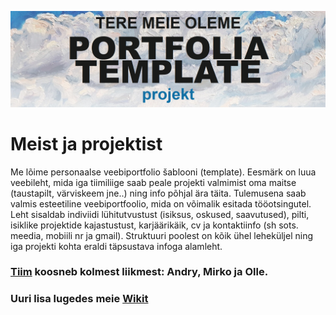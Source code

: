 ![Hello](https://github.com/mamikek/Sissejuh/blob/main/Main.png)
# Meist ja projektist

Me lõime personaalse veebiportfolio šablooni (template). Eesmärk on luua veebileht, mida iga tiimiliige saab peale projekti valmimist oma maitse (taustapilt, värviskeem jne..) ning info põhjal ära täita. Tulemusena saab valmis esteetiline veebiportfoolio, mida on võimalik esitada tööotsingutel.  Leht sisaldab indiviidi lühitutvustust (isiksus, oskused, saavutused), pilti, isiklike projektide kajastustust, karjäärikäik, cv ja kontaktiinfo (sh sots. meedia, mobiili nr ja gmail). Struktuuri poolest on kõik ühel leheküljel ning iga projekti kohta eraldi täpsustava infoga alamleht.

### [Tiim](https://github.com/AndryAvamagi/VeebiProjekt/wiki/Meie-tiim) koosneb kolmest liikmest: Andry, Mirko ja Olle.
### Uuri lisa lugedes meie [Wikit](https://github.com/AndryAvamagi/VeebiProjekt/wiki)
